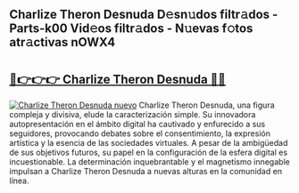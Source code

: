 ## Charlize Theron Desnuda D𝚎sn𝚞dos filtr𝚊dos - Parts-k00 Vid𝚎os filtr𝚊dos - N𝚞evas f𝚘tos atr𝚊ctivas nOWX4

# <h2><a href="http://mbar3es.tromn.icu/?c=Charlize+Theron+Desnuda">🔗👉👉👉 Charlize Theron Desnuda 🔗🔗</a></h2>

[![Charlize Theron Desnuda nuevo](https://i.imgur.com/pEAQMta.gif)](http://mbar3es.tromn.icu/?c=Charlize+Theron+Desnuda)
Charlize Theron Desnuda, una figura compleja y divisiva, elude la caracterización simple. Su innovadora autopresentación en el ámbito digital ha cautivado y enfurecido a sus seguidores, provocando debates sobre el consentimiento, la expresión artística y la esencia de las sociedades virtuales. A pesar de la ambigüedad de sus objetivos futuros, su papel en la configuración de la esfera digital es incuestionable. La determinación inquebrantable y el magnetismo innegable impulsan a Charlize Theron Desnuda a nuevas alturas en la comunidad en línea.
